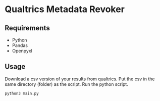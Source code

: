# Qualtrics Metadata Revoker

## Requirements
 - Python
 - Pandas
 - Openpyxl

## Usage
Download a csv version of your results from qualtrics. Put the csv in the same directory (folder) as the script. Run the python script.
```python3
python3 main.py
```